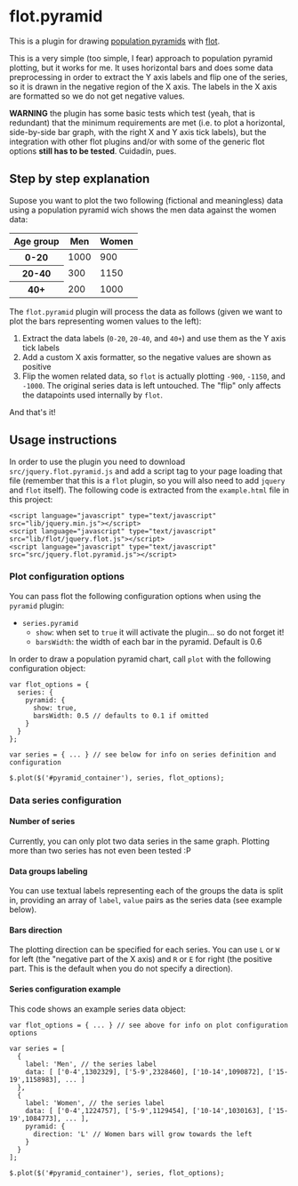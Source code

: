 flot.pyramid
============

This is a plugin for drawing [population pyramids](http://en.wikipedia.org/wiki/Population_pyramid) with [flot](http://code.google.com/p/flot/).

This is a very simple (too simple, I fear) approach to population pyramid plotting, but it works for me. It uses horizontal bars and does some data preprocessing in order to extract the Y axis labels and flip one of the series, so it is drawn in the negative region of the X axis. The labels in the X axis are formatted so we do not get negative values.

**WARNING** the plugin has some basic tests which test (yeah, that is redundant) that the minimum requirements are met (i.e. to plot a horizontal, side-by-side bar graph, with the right X and Y axis tick labels), but the integration with other flot plugins and/or with some of the generic flot options **still has to be tested**. Cuidadín, pues.

Step by step explanation
------------------------

Supose you want to plot the two following (fictional and meaningless) data using a population pyramid wich shows the men data against the women data:

<table>
  <thead>
    <tr>
      <th>Age group</th><th>Men</th><th>Women</th>
    </tr>
  </thead>
  <tbody>
    <tr>
      <th>0-20</th><td>1000</td><td>900</td>
    </tr>
    <tr>
      <th>20-40</th><td>300</td><td>1150</td>
    </tr>
    <tr>
      <th>40+</th><td>200</td><td>1000</td>
    </tr>
  </tbody>
</table>

The `flot.pyramid` plugin will process the data as follows (given we want to plot the bars representing women values to the left):

1.  Extract the data labels (`0-20`, `20-40`, and `40+`) and use them as
    the Y axis tick labels
2.  Add a custom X axis formatter, so the negative values are shown as
    positive
3.  Flip the women related data, so `flot` is actually plotting `-900`,
    `-1150`, and `-1000`. The original series data is left untouched.
    The "flip" only affects the datapoints used internally by `flot`.

And that's it!

Usage instructions
------------------

In order to use the plugin you need to download `src/jquery.flot.pyramid.js` and add a script tag to your page loading that file (remember that this is a `flot` plugin, so you will also need to add `jquery` and `flot` itself). The following code is extracted from the `example.html` file in this project:

    <script language="javascript" type="text/javascript" src="lib/jquery.min.js"></script>
    <script language="javascript" type="text/javascript" src="lib/flot/jquery.flot.js"></script>
    <script language="javascript" type="text/javascript" src="src/jquery.flot.pyramid.js"></script>

### Plot configuration options

You can pass flot the following configuration options when using the `pyramid` plugin:

* `series.pyramid`
  * `show`: when set to `true` it will activate the plugin... so do not forget it!
  * `barsWidth`: the width of each bar in the pyramid. Default is 0.6

In order to draw a population pyramid chart, call `plot` with the following configuration object:

    var flot_options = {
      series: {
        pyramid: {
          show: true,
          barsWidth: 0.5 // defaults to 0.1 if omitted
        }
      }
    };

    var series = { ... } // see below for info on series definition and configuration

    $.plot($('#pyramid_container'), series, flot_options);

### Data series configuration

#### Number of series

Currently, you can only plot two data series in the same graph. Plotting more than two series has not even been tested :P

#### Data groups labeling

You can use textual labels representing each of the groups the data is split in, providing an array of `label`, `value` pairs as the series data (see example below).

#### Bars direction

The plotting direction can be specified for each series. You can use `L`
or `W` for left (the "negative part of the X axis) and `R` or `E` for
right (the positive part. This is the default when you do not specify a direction).

#### Series configuration example

This code shows an example series data object:

    var flot_options = { ... } // see above for info on plot configuration options

    var series = [
      {
        label: 'Men', // the series label
        data: [ ['0-4',1302329], ['5-9',2328460], ['10-14',1090872], ['15-19',1158983], ... ]
      },
      {
        label: 'Women', // the series label
        data: [ ['0-4',1224757], ['5-9',1129454], ['10-14',1030163], ['15-19',1084773], ... ],
        pyramid: {
          direction: 'L' // Women bars will grow towards the left
        }
      }
    ];

    $.plot($('#pyramid_container'), series, flot_options);
